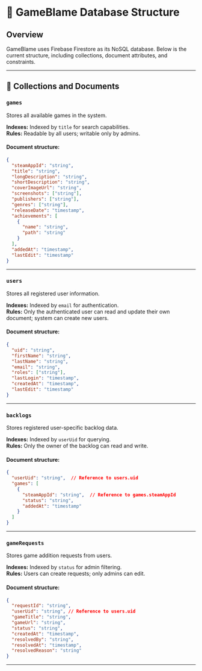 # 📂 GameBlame Database Structure

## Overview

GameBlame uses Firebase Firestore as its NoSQL database. Below is the current structure, including collections, document
attributes, and constraints.

---

## 📁 Collections and Documents

### `games`

Stores all available games in the system.

**Indexes:** Indexed by `title` for search capabilities.  
**Rules:** Readable by all users; writable only by admins.

#### Document structure:

```json
{
  "steamAppId": "string",
  "title": "string",
  "longDescription": "string",
  "shortDescription": "string",
  "coverImageUrl": "string",
  "screenshots": ["string"],
  "publishers": ["string"],
  "genres": ["string"],
  "releaseDate": "timestamp",
  "achievements": [
    {
      "name": "string",
      "path": "string"
    }
  ],
  "addedAt": "timestamp",
  "lastEdit": "timestamp"
}
```

---

### `users`

Stores all registered user information.

**Indexes:** Indexed by `email` for authentication.  
**Rules:** Only the authenticated user can read and update their own document; system can create new users.

#### Document structure:

```json
{
  "uid": "string",
  "firstName": "string",
  "lastName": "string",
  "email": "string",
  "roles": ["string"],
  "lastLogin": "timestamp",
  "createdAt": "timestamp",
  "lastEdit": "timestamp"
}
```

---

### `backlogs`

Stores registered user-specific backlog data.

**Indexes:** Indexed by `userUid` for querying.  
**Rules:** Only the owner of the backlog can read and write.

#### Document structure:

```json
{
  "userUid": "string",  // Reference to users.uid
  "games": [
    {
      "steamAppId": "string",  // Reference to games.steamAppId
      "status": "string",
      "addedAt": "timestamp"
    }
  ]
}
```

---

### `gameRequests`

Stores game addition requests from users.

**Indexes:** Indexed by `status` for admin filtering.  
**Rules:** Users can create requests; only admins can edit.

#### Document structure:

```json
{
  "requestId": "string",
  "userUid": "string", // Reference to users.uid
  "gameTitle": "string",
  "gameUrl": "string",
  "status": "string",
  "createdAt": "timestamp",
  "resolvedBy": "string",
  "resolvedAt": "timestamp",
  "resolvedReason": "string"
}
```

---